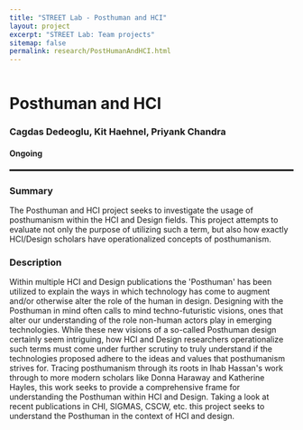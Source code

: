 ```yaml
---
title: "STREET Lab - Posthuman and HCI"
layout: project
excerpt: "STREET Lab: Team projects"
sitemap: false
permalink: research/PostHumanAndHCI.html
---
```

<div class="row" style="display: flex;">


<!--<div class="col-sm-5 clearfix" >
  <img src="{{ site.url }}{{ site.baseurl }}/images/pubpic/{{ project.photo }}" class="img-reponsive" width="100%" style="float: left" />
</div>-->

<div class="container-fluid">
  <h1>Posthuman and HCI</h1>
  <h3>Cagdas Dedeoglu, Kit Haehnel, Priyank Chandra</h3>
  <h4>Ongoing</h4>
  
</div>

</div>

<hr style="margin-top: 0.1rem;
  margin-bottom: 0.1rem;
  border: 0;
  border-top: 2px solid rgba(0, 0, 0, 0.2);"/>

<div class="row" style="display: flex;">

<div class=" col-sm-12">
  <h3>Summary</h3>
 The Posthuman and HCI project seeks to investigate the usage of posthumanism within the HCI and Design fields. This project attempts to evaluate not only the purpose of utilizing such a term, but also how exactly HCI/Design scholars have operationalized concepts of posthumanism.
  <h3>Description</h3>
Within multiple HCI and Design publications the 'Posthuman' has been utilized to explain the ways in which technology has come to augment and/or otherwise alter the role of the human in design. Designing with the Posthuman in mind often calls to mind techno-futuristic visions, ones that alter our understanding of the role non-human actors play in emerging technologies. While these new visions of a so-called Posthuman design certainly seem intriguing, how HCI and Design researchers operationalize such terms must come under further scrutiny to truly understand if the technologies proposed adhere to the ideas and values that posthumanism strives for. Tracing posthumanism through its roots in Ihab Hassan's work through to more modern scholars like Donna Haraway and Katherine Hayles, this work seeks to provide a comprehensive frame for understanding the Posthuman within HCI and Design. Taking a look at recent publications in CHI, SIGMAS, CSCW, etc. this project seeks to understand the Posthuman in the context of HCI and design.


<br />